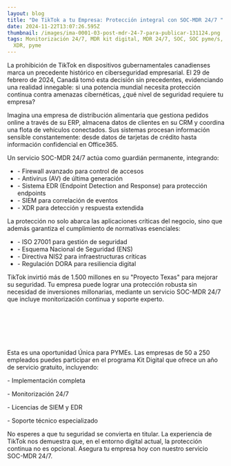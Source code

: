 ```yaml
---
layout: blog
title: "De TikTok a tu Empresa: Protección integral con SOC-MDR 24/7 "
date: 2024-11-22T13:07:26.595Z
thumbnail: /images/ima-0001-03-post-mdr-24-7-para-publicar-131124.png
tags: Monitorización 24/7, MDR kit digital, MDR 24/7, SOC, SOC pyme/s, SIEM,
  XDR, pyme
---
```

<!--StartFragment-->

La prohibición de TikTok en dispositivos gubernamentales canadienses marca un precedente histórico en ciberseguridad empresarial. El 29 de febrero de 2024, Canadá tomó esta decisión sin precedentes, evidenciando una realidad innegable: si una potencia mundial necesita protección continua contra amenazas cibernéticas, ¿qué nivel de seguridad requiere tu empresa?  

Imagina una empresa de distribución alimentaria que gestiona pedidos online a través de su ERP, almacena datos de clientes en su CRM y coordina una flota de vehículos conectados. Sus sistemas procesan información sensible constantemente: desde datos de tarjetas de crédito hasta información confidencial en Office365. 

Un servicio SOC-MDR 24/7 actúa como guardián permanente, integrando: 

* \- Firewall avanzado para control de accesos 
* \- Antivirus (AV) de última generación 
* \- Sistema EDR (Endpoint Detection and Response) para protección endpoints 
* \- SIEM para correlación de eventos 
* \- XDR para detección y respuesta extendida  

La protección no solo abarca las aplicaciones críticas del negocio, sino que además garantiza el cumplimiento de normativas esenciales: 

* \- ISO 27001 para gestión de seguridad 
* \- Esquema Nacional de Seguridad (ENS) 
* \- Directiva NIS2 para infraestructuras críticas 
* \- Regulación DORA para resiliencia digital 

TikTok invirtió más de 1.500 millones en su "Proyecto Texas" para mejorar su seguridad. Tu empresa puede lograr una protección robusta sin necesidad de inversiones millonarias, mediante un servicio SOC-MDR 24/7 que incluye monitorización continua y soporte experto. 

 

 

 

Esta es una oportunidad Única para PYMEs. Las empresas de 50 a 250 empleados puedes participar en el programa Kit Digital que ofrece un año de servicio gratuito, incluyendo: 

\- Implementación completa 

\- Monitorización 24/7 

\- Licencias de SIEM y EDR 

\- Soporte técnico especializado 

No esperes a que tu seguridad se convierta en titular. La experiencia de TikTok nos demuestra que, en el entorno digital actual, la protección continua no es opcional. Asegura tu empresa hoy con nuestro servicio SOC-MDR 24/7. 

<!--EndFragment-->